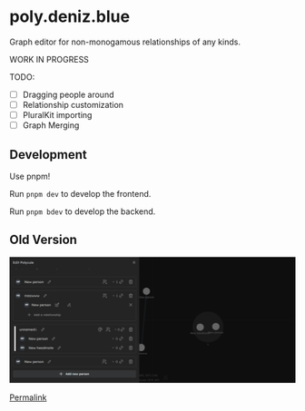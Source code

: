 # poly.deniz.blue

Graph editor for non-monogamous relationships of any kinds.

WORK IN PROGRESS

TODO:
- [ ] Dragging people around
- [ ] Relationship customization
- [ ] PluralKit importing
- [ ] Graph Merging

## Development

Use pnpm!

Run `pnpm dev` to develop the frontend.

Run `pnpm bdev` to develop the backend.

## Old Version

![old](./.readme/image.png)

[Permalink](https://github.com/deniz-blue/polycules/tree/5befe51973fd09860521bef04bdf32576aea8664)
